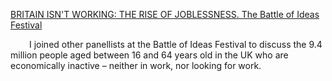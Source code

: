 <a href="https://soundcloud.com/institute-of-ideas/britain-isnt-working-the-rise-of-joblessness">BRITAIN ISN'T WORKING: THE RISE OF JOBLESSNESS. The Battle of Ideas Festival</a>

<p style="text-indent:30px;"> I joined other panellists at the Battle of Ideas Festival to discuss the 9.4 million people aged between 16 and 64 years old in the UK who are economically inactive – neither in work, nor looking for work.</p>
